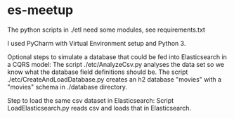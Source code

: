 # es-meetup

The python scripts in ./etl need some modules, see requirements.txt

I used PyCharm with Virtual Environment setup and Python 3.

Optional steps to simulate a database that could be fed into Elasticsearch in a CQRS model:
The script ./etc/AnalyzeCsv.py analyses the data set so we know what the database field definitions should be.
The script ./etc/CreateAndLoadDatabase.py creates an h2 database "movies" with a "movies" schema in ./database directory.

Step to load the same csv dataset in Elasticsearch:
Script LoadElasticsearch.py reads csv and loads that in Elasticsearch.

